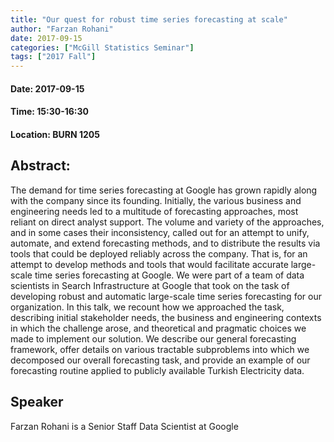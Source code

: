 ```yaml
---
title: "Our quest for robust time series forecasting at scale"
author: "Farzan Rohani"
date: 2017-09-15
categories: ["McGill Statistics Seminar"]
tags: ["2017 Fall"]
---
```


#### Date: 2017-09-15
#### Time: 15:30-16:30
#### Location: BURN 1205

## Abstract:

	
	
The demand for time series forecasting at Google has grown rapidly along with the company since its founding. Initially, the various business and engineering needs led to a multitude of forecasting approaches, most reliant on direct analyst support. The volume and variety of the approaches, and in some cases their inconsistency, called out for an attempt to unify, automate, and extend forecasting methods, and to distribute the results via tools that could be deployed reliably across the company. That is, for an attempt to develop methods and tools that would facilitate accurate large-scale time series forecasting at Google. We were part of a team of data scientists in Search Infrastructure at Google that took on the task of developing robust and automatic large-scale time series forecasting for our organization. In this talk, we recount how we approached the task, describing initial stakeholder needs, the business and engineering contexts in which the challenge arose, and theoretical and pragmatic choices we made to implement our solution. We describe our general forecasting framework, offer details on various tractable subproblems into which we decomposed our overall forecasting task, and provide an example of our forecasting routine applied to publicly available Turkish Electricity data.





## Speaker

Farzan Rohani is a Senior Staff Data Scientist at Google

 